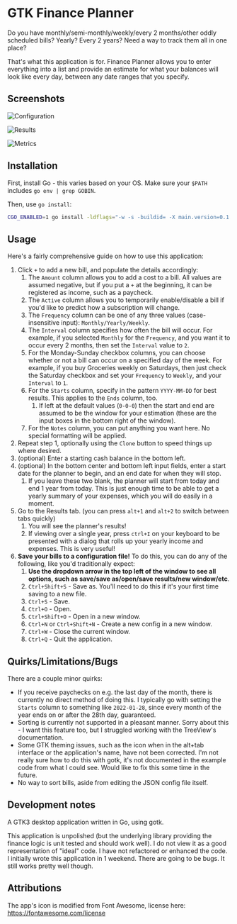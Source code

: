 # GTK Finance Planner

Do you have monthly/semi-monthly/weekly/every 2 months/other oddly scheduled
bills? Yearly? Every 2 years? Need a way to track them all in one place?

That's what this application is for. Finance Planner allows you to enter
everything into a list and provide an estimate for what your balances will look
like every day, between any date ranges that you specify.

## Screenshots

![Configuration](docs/app-config.png)

![Results](docs/app-results.png)

![Metrics](docs/app-metrics.png)

## Installation

First, install Go - this varies based on your OS. Make sure your `$PATH`
includes `go env | grep GOBIN`.

Then, use `go install`:

```bash
CGO_ENABLED=1 go install -ldflags="-w -s -buildid= -X main.version=0.1.5" -trimpath github.com/charles-m-knox/gtk-finance-planner@latest
```

## Usage

Here's a fairly comprehensive guide on how to use this application:

1. Click `+` to add a new bill, and populate the details accordingly:
   1. The `Amount` column allows you to add a cost to a bill. All values are
      assumed negative, but if you put a `+` at the beginning, it can be
      registered as income, such as a paycheck.
   2. The `Active` column allows you to temporarily enable/disable a bill if
      you'd like to predict how a subscription will change.
   3. The `Frequency` column can be one of any three values (case-insensitive
      input): `Monthly/Yearly/Weekly`.
   4. The `Interval` column specifies how often the bill will occur. For
      example, if you selected `Monthly` for the `Frequency`, and you want it to
      occur every 2 months, then set the `Interval` value to `2`.
   5. For the Monday-Sunday checkbox columns, you can choose whether or not a
      bill can occur on a specified day of the week. For example, if you buy
      Groceries weekly on Saturdays, then just check the Saturday checkbox and
      set your `Frequency` to `Weekly`, and your `Interval` to `1`.
   6. For the `Starts` column, specify in the pattern `YYYY-MM-DD` for best
      results. This applies to the `Ends` column, too.
      1. If left at the default values (`0-0-0`) then the start and end are
         assumed to be the window for your estimation (these are the input boxes
         in the bottom right of the window).
   7. For the `Notes` column, you can put anything you want here. No special
      formatting will be applied.
2. Repeat step 1, optionally using the `Clone` button to speed things up where
   desired.
3. (optional) Enter a starting cash balance in the bottom left.
4. (optional) In the bottom center and bottom left input fields, enter a start
   date for the planner to begin, and an end date for when they will stop.
   1. If you leave these two blank, the planner will start from today and end 1
      year from today. This is just enough time to be able to get a yearly
      summary of your expenses, which you will do easily in a moment.
5. Go to the Results tab. (you can press `alt+1` and `alt+2` to switch between
   tabs quickly)
   1. You will see the planner's results!
   2. If viewing over a single year, press `ctrl+I` on your keyboard to be
      presented with a dialog that rolls up your yearly income and expenses.
      This is very useful!
6. **Save your bills to a configuration file!** To do this, you can do any of
   the following, like you'd traditionally expect:
   1. **Use the dropdown arrow in the top left of the window to see all options,
      such as save/save as/open/save results/new window/etc**.
   2. `Ctrl+Shift+S` - Save as. You'll need to do this if it's your first time
      saving to a new file.
   3. `Ctrl+S` - Save.
   4. `Ctrl+O` - Open.
   5. `Ctrl+Shift+O` - Open in a new window.
   6. `Ctrl+N` or `Ctrl+Shift+N` - Create a new config in a new window.
   7. `Ctrl+W` - Close the current window.
   8. `Ctrl+Q` - Quit the application.

## Quirks/Limitations/Bugs

There are a couple minor quirks:

* If you receive paychecks on e.g. the last day of the month, there is currently
  no direct method of doing this. I typically go with setting the `Starts`
  column to something like `2022-01-28`, since every month of the year ends on
  or after the 28th day, guaranteed.
* Sorting is currently not supported in a pleasant manner. Sorry about this - I
  want this feature too, but I struggled working with the TreeView's
  documentation.
* Some GTK theming issues, such as the icon when in the alt+tab interface or the
  application's name, have not been corrected. I'm not really sure how to do
  this with gotk, it's not documented in the example code from what I could see.
  Would like to fix this some time in the future.
* No way to sort bills, aside from editing the JSON config file itself.

## Development notes

A GTK3 desktop application written in Go, using gotk.

This application is unpolished (but the underlying library providing the finance
logic is unit tested and should work well). I do not view it as a good
representation of "ideal" code. I have not refactored or enhanced the code. I
initially wrote this application in 1 weekend. There are going to be bugs. It
still works pretty well though.

## Attributions

The app's icon is modified from Font Awesome, license here: <https://fontawesome.com/license>

